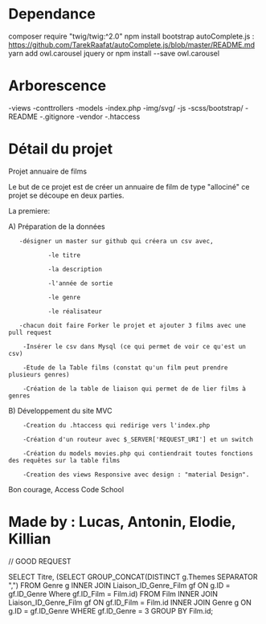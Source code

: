 
# Dependance

composer require "twig/twig:^2.0"
npm install bootstrap
autoComplete.js :  https://github.com/TarekRaafat/autoComplete.js/blob/master/README.md
yarn add owl.carousel jquery or npm install --save owl.carousel


# Arborescence

-views
-conttrollers
-models
-index.php
-img/svg/
-js
-scss/bootstrap/
-README
-.gitignore
-vendor
-.htaccess


# Détail du projet

Projet annuaire de films

   Le but de ce projet est de créer un annuaire de film de type "allociné"
   ce projet se découpe en deux parties.

   La premiere:

A) Préparation de la données

       -désigner un master sur github qui créera un csv avec,

               -le titre

               -la description

               -l'année de sortie

               -le genre

               -le réalisateur

       -chacun doit faire Forker le projet et ajouter 3 films avec une pull request

        -Insérer le csv dans Mysql (ce qui permet de voir ce qu'est un csv)

        -Etude de la Table films (constat qu'un film peut prendre plusieurs genres)

        -Création de la table de liaison qui permet de de lier films à genres

B) Développement du site MVC


        -Creation du .htaccess qui redirige vers l'index.php

        -Création d'un routeur avec $_SERVER['REQUEST_URI'] et un switch

        -Création du models movies.php qui contiendrait toutes fonctions des requêtes sur la table films

        -Creation des views Responsive avec design : "material Design".

Bon courage, Access Code School


# Made by : Lucas, Antonin, Elodie, Killian



// GOOD REQUEST 

SELECT Titre, 
(SELECT GROUP_CONCAT(DISTINCT g.Themes SEPARATOR ",") FROM Genre g 
INNER JOIN Liaison_ID_Genre_Film gf ON g.ID = gf.ID_Genre 
Where gf.ID_Film = Film.id)
FROM Film 
INNER JOIN Liaison_ID_Genre_Film gf ON gf.ID_Film = Film.id
INNER JOIN Genre g ON g.ID = gf.ID_Genre WHERE gf.ID_Genre = 3 GROUP BY Film.id;